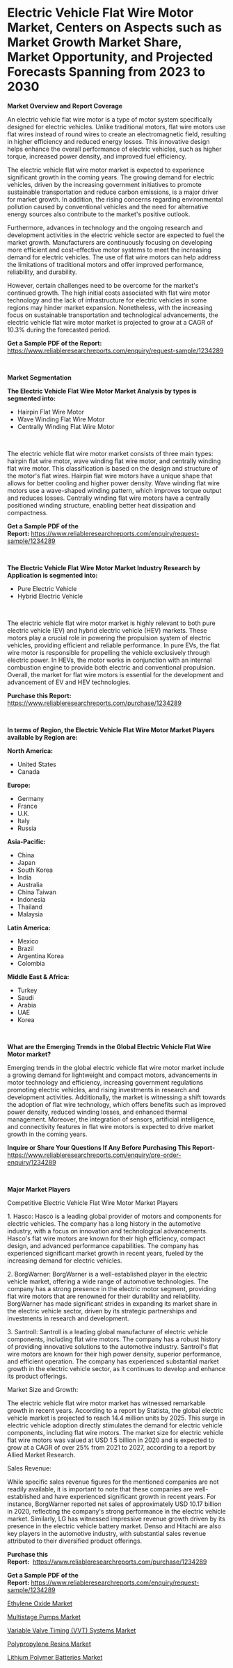 <p><h1>Electric Vehicle Flat Wire Motor Market, Centers on Aspects such as Market Growth Market Share, Market Opportunity, and Projected Forecasts Spanning from 2023 to 2030</h1></p><p><strong>Market Overview and Report Coverage</strong></p>
<p><p>An electric vehicle flat wire motor is a type of motor system specifically designed for electric vehicles. Unlike traditional motors, flat wire motors use flat wires instead of round wires to create an electromagnetic field, resulting in higher efficiency and reduced energy losses. This innovative design helps enhance the overall performance of electric vehicles, such as higher torque, increased power density, and improved fuel efficiency.</p><p>The electric vehicle flat wire motor market is expected to experience significant growth in the coming years. The growing demand for electric vehicles, driven by the increasing government initiatives to promote sustainable transportation and reduce carbon emissions, is a major driver for market growth. In addition, the rising concerns regarding environmental pollution caused by conventional vehicles and the need for alternative energy sources also contribute to the market's positive outlook.</p><p>Furthermore, advances in technology and the ongoing research and development activities in the electric vehicle sector are expected to fuel the market growth. Manufacturers are continuously focusing on developing more efficient and cost-effective motor systems to meet the increasing demand for electric vehicles. The use of flat wire motors can help address the limitations of traditional motors and offer improved performance, reliability, and durability.</p><p>However, certain challenges need to be overcome for the market's continued growth. The high initial costs associated with flat wire motor technology and the lack of infrastructure for electric vehicles in some regions may hinder market expansion. Nonetheless, with the increasing focus on sustainable transportation and technological advancements, the electric vehicle flat wire motor market is projected to grow at a CAGR of 10.3% during the forecasted period.</p></p>
<p><strong>Get a Sample PDF of the Report:</strong> <a href="https://www.reliableresearchreports.com/enquiry/request-sample/1234289">https://www.reliableresearchreports.com/enquiry/request-sample/1234289</a></p>
<p>&nbsp;</p>
<p><strong>Market Segmentation</strong></p>
<p><strong>The Electric Vehicle Flat Wire Motor Market Analysis by types is segmented into:</strong></p>
<p><ul><li>Hairpin Flat Wire Motor</li><li>Wave Winding Flat Wire Motor</li><li>Centrally Winding Flat Wire Motor</li></ul></p>
<p>&nbsp;</p>
<p><p>The electric vehicle flat wire motor market consists of three main types: hairpin flat wire motor, wave winding flat wire motor, and centrally winding flat wire motor. This classification is based on the design and structure of the motor's flat wires. Hairpin flat wire motors have a unique shape that allows for better cooling and higher power density. Wave winding flat wire motors use a wave-shaped winding pattern, which improves torque output and reduces losses. Centrally winding flat wire motors have a centrally positioned winding structure, enabling better heat dissipation and compactness.</p></p>
<p><strong>Get a Sample PDF of the Report:</strong>&nbsp;<a href="https://www.reliableresearchreports.com/enquiry/request-sample/1234289">https://www.reliableresearchreports.com/enquiry/request-sample/1234289</a></p>
<p>&nbsp;</p>
<p><strong>The Electric Vehicle Flat Wire Motor Market Industry Research by Application is segmented into:</strong></p>
<p><ul><li>Pure Electric Vehicle</li><li>Hybrid Electric Vehicle</li></ul></p>
<p>&nbsp;</p>
<p><p>The electric vehicle flat wire motor market is highly relevant to both pure electric vehicle (EV) and hybrid electric vehicle (HEV) markets. These motors play a crucial role in powering the propulsion system of electric vehicles, providing efficient and reliable performance. In pure EVs, the flat wire motor is responsible for propelling the vehicle exclusively through electric power. In HEVs, the motor works in conjunction with an internal combustion engine to provide both electric and conventional propulsion. Overall, the market for flat wire motors is essential for the development and advancement of EV and HEV technologies.</p></p>
<p><strong>Purchase this Report:</strong>&nbsp; <a href="https://www.reliableresearchreports.com/purchase/1234289">https://www.reliableresearchreports.com/purchase/1234289</a></p>
<p>&nbsp;</p>
<p><strong>In terms of Region, the Electric Vehicle Flat Wire Motor Market Players available by Region are:</strong></p>
<p>
    <p> <strong> North America: </strong>
        <ul>
            <li>United States</li>
            <li>Canada</li>
        </ul>
        </p> 
    <p> <strong> Europe: </strong>
        <ul>
            <li>Germany</li>
            <li>France</li>
            <li>U.K.</li>
            <li>Italy</li>
            <li>Russia</li>
        </ul>
        </p> 
    <p> <strong> Asia-Pacific: </strong>
        <ul>
            <li>China</li>
            <li>Japan</li>
            <li>South Korea</li>
            <li>India</li>
            <li>Australia</li>
            <li>China Taiwan</li>
            <li>Indonesia</li>
            <li>Thailand</li>
            <li>Malaysia</li>
        </ul>
        </p> 
    <p> <strong> Latin America: </strong>
        <ul>
            <li>Mexico</li>
            <li>Brazil</li>
            <li>Argentina Korea</li>
            <li>Colombia</li>
        </ul>
        </p> 
    <p> <strong> Middle East & Africa: </strong>
        <ul>
            <li>Turkey</li>
            <li>Saudi</li>
            <li>Arabia</li>
            <li>UAE</li>
            <li>Korea</li>
        </ul>
    </p>
    </p>
<p>&nbsp;</p>
<p><strong>What are the Emerging Trends in the Global Electric Vehicle Flat Wire Motor market?</strong></p>
<p><p>Emerging trends in the global electric vehicle flat wire motor market include a growing demand for lightweight and compact motors, advancements in motor technology and efficiency, increasing government regulations promoting electric vehicles, and rising investments in research and development activities. Additionally, the market is witnessing a shift towards the adoption of flat wire technology, which offers benefits such as improved power density, reduced winding losses, and enhanced thermal management. Moreover, the integration of sensors, artificial intelligence, and connectivity features in flat wire motors is expected to drive market growth in the coming years.</p></p>
<p><strong>Inquire or Share Your Questions If Any Before Purchasing This Report</strong>- <a href="https://www.reliableresearchreports.com/enquiry/pre-order-enquiry/1234289">https://www.reliableresearchreports.com/enquiry/pre-order-enquiry/1234289</a></p>
<p>&nbsp;</p>
<p><strong>Major Market Players</strong></p>
<p><p>Competitive Electric Vehicle Flat Wire Motor Market Players</p><p>1. Hasco: Hasco is a leading global provider of motors and components for electric vehicles. The company has a long history in the automotive industry, with a focus on innovation and technological advancements. Hasco's flat wire motors are known for their high efficiency, compact design, and advanced performance capabilities. The company has experienced significant market growth in recent years, fueled by the increasing demand for electric vehicles.</p><p>2. BorgWarner: BorgWarner is a well-established player in the electric vehicle market, offering a wide range of automotive technologies. The company has a strong presence in the electric motor segment, providing flat wire motors that are renowned for their durability and reliability. BorgWarner has made significant strides in expanding its market share in the electric vehicle sector, driven by its strategic partnerships and investments in research and development.</p><p>3. Santroll: Santroll is a leading global manufacturer of electric vehicle components, including flat wire motors. The company has a robust history of providing innovative solutions to the automotive industry. Santroll's flat wire motors are known for their high power density, superior performance, and efficient operation. The company has experienced substantial market growth in the electric vehicle sector, as it continues to develop and enhance its product offerings.</p><p>Market Size and Growth:</p><p>The electric vehicle flat wire motor market has witnessed remarkable growth in recent years. According to a report by Statista, the global electric vehicle market is projected to reach 14.4 million units by 2025. This surge in electric vehicle adoption directly stimulates the demand for electric vehicle components, including flat wire motors. The market size for electric vehicle flat wire motors was valued at USD 1.5 billion in 2020 and is expected to grow at a CAGR of over 25% from 2021 to 2027, according to a report by Allied Market Research.</p><p>Sales Revenue:</p><p>While specific sales revenue figures for the mentioned companies are not readily available, it is important to note that these companies are well-established and have experienced significant growth in recent years. For instance, BorgWarner reported net sales of approximately USD 10.17 billion in 2020, reflecting the company's strong performance in the electric vehicle market. Similarly, LG has witnessed impressive revenue growth driven by its presence in the electric vehicle battery market. Denso and Hitachi are also key players in the automotive industry, with substantial sales revenue attributed to their diversified product offerings.</p></p>
<p><strong>Purchase this Report:</strong>&nbsp;&nbsp;<a href="https://www.reliableresearchreports.com/purchase/1234289">https://www.reliableresearchreports.com/purchase/1234289</a></p>
<p></p>
<p><strong>Get a Sample PDF of the Report:</strong>&nbsp;<a href="https://www.reliableresearchreports.com/enquiry/request-sample/1234289">https://www.reliableresearchreports.com/enquiry/request-sample/1234289</a></p>
<p><p><a href="https://www.linkedin.com/pulse/ethylene-oxide-market-size-2023-2030-global-industrial-o0cdc/">Ethylene Oxide Market</a></p><p><a href="https://medium.com/@tiffanytran1905/decoding-multistage-pumps-market-metrics-market-share-trends-and-growth-patterns-bdf693f03cda">Multistage Pumps Market</a></p><p><a href="https://github.com/sofayahoo2023/Market-Research-Report-List-1/blob/main/variable-valve-timing-vvt-systems-market.md">Variable Valve Timing (VVT) Systems Market</a></p><p><a href="https://www.linkedin.com/pulse/decoding-polypropylene-resins-market-deep-dive-latest-trends-v7hoc/">Polypropylene Resins Market</a></p><p><a href="https://medium.com/@randyrose31/lithium-polymer-batteries-market-research-report-its-history-and-forecast-2023-to-2030-00d18e607c7c">Lithium Polymer Batteries Market</a></p></p>